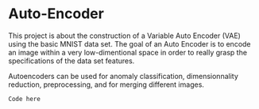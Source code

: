 # Auto-Encoder
This project is about the construction of a Variable Auto Encoder (VAE) using the basic MNIST data set. 
The goal of an Auto Encoder is to encode an image within a very low-dimentional space in order to really grasp the specifications of the data set features.

Autoencoders can be used for anomaly classification, dimensionnality reduction, preprocessing, and for merging different images. 

```
Code here
```




